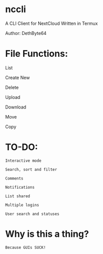 # nccli
A CLI Client for NextCloud
Written in Termux

Author: DethByte64

# File Functions:

  List

  Create New

  Delete

  Upload

  Download

  Move

  Copy

# TO-DO:

    Interactive mode

    Search, sort and filter

    Comments

    Notifications

    List shared

    Multiple logins

    User search and statuses

# Why is this a thing?

    Because GUIs SUCK!
